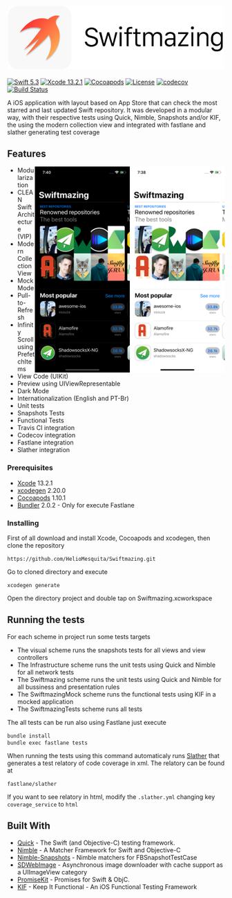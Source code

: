 <h3 align="center">
  <a href="https://github.com/HelioMesquita/Swiftmazing/blob/master/.assets/swiftmazing.png">
  <img src="https://github.com/HelioMesquita/Swiftmazing/blob/master/.assets/swiftmazing.png?raw=true" alt="Swiftmazing Logo" width="500">
  </a>
</h3>

[![Swift 5.3](https://img.shields.io/badge/Swift-5.1-blue.svg?style=flat)](https://swift.org)
[![Xcode 13.2.1](https://img.shields.io/badge/Xcode-11.3-blue.svg?style=flat)](https://developer.apple.com/xcode/)
[![Cocoapods](https://img.shields.io/badge/cocoapods-compatible-brightgreen.svg?style=flat)](https://cocoapods.org)
[![License](https://img.shields.io/badge/license-MIT-brightgreen.svg?style=flat)](https://github.com/HelioMesquita/Swiftmazing/blob/master/LICENSE)
[![codecov](https://codecov.io/gh/HelioMesquita/Swiftmazing/branch/master/graph/badge.svg)](https://codecov.io/gh/HelioMesquita/Swiftmazing)
[![Build Status](https://travis-ci.org/HelioMesquita/Swiftmazing.svg?branch=master)](https://travis-ci.org/HelioMesquita/Swiftmazing)

A iOS application with layout based on App Store that can check the most starred and last updated Swift repository. It was developed in a modular way, with their respective tests using Quick, Nimble, Snapshots and/or KIF, the using the modern collection view and integrated with fastlane and slather generating test coverage


## Features

<img src="https://github.com/HelioMesquita/Swiftmazing/blob/master/.assets/appscreenlight.png" align="right"
     title="App preview light mode" width="220  " height="476">

<img src="https://github.com/HelioMesquita/Swiftmazing/blob/master/.assets/appscreendark.png" align="right"
     title="App preview dark mode" width="220 " height="476">

* Modularization
* CLEAN Swift Architecture (VIP)
* Modern Collection View
* Mock Mode
* Pull-to-Refresh
* Infinity Scroll using PrefetchItems
* View Code (UIKit)
* Preview using UIViewRepresentable
* Dark Mode
* Internationalization (English and PT-Br)
* Unit tests
* Snapshots Tests
* Functional Tests
* Travis CI integration
* Codecov integration
* Fastlane integration
* Slather integration

### Prerequisites

* [Xcode](https://developer.apple.com/xcode/) 13.2.1
* [xcodegen](https://github.com/yonaskolb/XcodeGen) 2.20.0
* [Cocoapods](https://cocoapods.org) 1.10.1
* [Bundler](https://bundler.io) 2.0.2 - Only for execute Fastlane

### Installing

First of all download and install Xcode, Cocoapods and xcodegen, then clone the repository

```
https://github.com/HelioMesquita/Swiftmazing.git
```

Go to cloned directory and execute

```
xcodegen generate
```

Open the directory project and double tap on Swiftmazing.xcworkspace

## Running the tests

For each scheme in project run some tests targets
* The visual scheme runs the snapshots tests for all views and view controllers
* The Infrastructure scheme runs the unit tests using Quick and Nimble for all network tests
* The Swiftmazing scheme runs the unit tests using Quick and Nimble for all bussiness and presentation rules
* The SwiftmazingMock scheme runs the functional tests using KIF in a mocked application
* The SwiftmazingTests scheme runs all tests 

The all tests can be run also using Fastlane just execute

```
bundle install
bundle exec fastlane tests
```

When running the tests using this command automaticaly runs [Slather](https://github.com/SlatherOrg/slather) that generates a test relatory of code coverage in xml. The relatory can be found at 

```
fastlane/slather
```

If you want to see relatory in html, modify the ```.slather.yml``` changing key ```coverage_service``` to ```html```


## Built With

* [Quick](https://github.com/Quick/Quick) - The Swift (and Objective-C) testing framework.
* [Nimble](https://github.com/Quick/Nimble) - A Matcher Framework for Swift and Objective-C
* [Nimble-Snapshots](Nimble-Snapshots) - Nimble matchers for FBSnapshotTestCase
* [SDWebImage](https://github.com/SDWebImage/SDWebImage) - Asynchronous image downloader with cache support as a UIImageView category
* [PromiseKit](https://github.com/mxcl/PromiseKit) - Promises for Swift & ObjC.
* [KIF](https://github.com/kif-framework/KIF) - Keep It Functional - An iOS Functional Testing Framework
